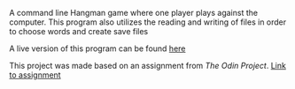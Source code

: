 A command line Hangman game where one player plays against the computer. This program also utilizes the reading and writing of files in order to choose words and create save files

A live version of this program can be found [here](https://repl.it/@VincenzoY/hangman)

This project was made based on an assignment from *The Odin Project*. [Link to assignment](https://www.theodinproject.com/courses/ruby-programming/lessons/file-i-o-and-serialization)
